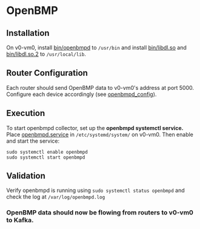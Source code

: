 # OpenBMP
## Installation
On v0-vm0, install [bin/openbmpd](bin/openbmpd) to `/usr/bin` and install [bin/libdl.so](bin/libdl.so) and [bin/libdl.so.2](bin/libdl.so.2) to `/usr/local/lib`.

## Router Configuration
Each router should send OpenBMP data to v0-vm0's address at port 5000. Configure each device accordingly (see [openbmpd_config](openbmpd_config)). 

## Execution
To start openbmpd collector, set up the **openbmpd systemctl service.** Place [openbmpd.service](openbmpd.service) in `/etc/systemd/system/` on v0-vm0. Then enable and start the service:

```
sudo systemctl enable openbmpd
sudo systemctl start openbmpd
```

## Validation
Verify openbmpd is running using `sudo systemctl status openbmpd` and check the log at `/var/log/openbmpd.log`


### OpenBMP data should now be flowing from routers to v0-vm0 to Kafka. 
